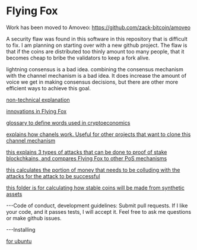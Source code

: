 Flying Fox
==========

Work has been moved to Amoveo: https://github.com/zack-bitcoin/amoveo

A security flaw was found in this software in this repository that is difficult to fix. I am planning on starting over with a new github project.
The flaw is that if the coins are distributed too thinly amount too many people, that it becomes cheap to bribe the validators to keep a fork alive.

lightning consensus is a bad idea. combining the consensus mechanism with the channel mechanism is a bad idea.
It does increase the amount of voice we get in making consensus decisions, but there are other more efficient ways to achieve this goal.

[non-technical explanation](docs/goal.md)

[innovations in Flying Fox](docs/innovations.md)

[glossary to define words used in cryptoeconomics](docs/glossary.md)

[explains how chanels work. Useful for other projects that want to clone this channel mechanism](docs/channels.md)

[this explains 3 types of attacks that can be done to proof of stake blockchkains, and compares Flying Fox to other PoS mechanisms](docs/failure_modes.md)

[this calculates the portion of money that needs to be colluding with the attacks for the attack to be successful](docs/security.py)

[this folder is for calculating how stable coins will be made from synthetic assets](docs/stablecoin/)

---Code of conduct, development guidelines: Submit pull requests. If I like your code, and it passes tests, I will accept it. Feel free to ask me questions or make github issues.

---Installing

[for ubuntu](compile.md)

